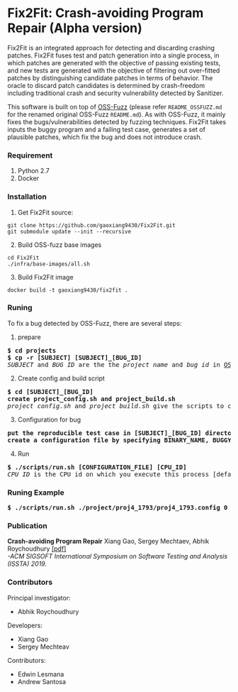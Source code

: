 # Fix2Fit: Crash-avoiding Program Repair (Alpha version)

Fix2Fit is an integrated approach for detecting and discarding crashing patches. Fix2Fit fuses test and patch generation into a single process, in which patches are generated with the objective of passing existing tests, and new tests are generated with the objective of filtering out over-fitted patches by distinguishing candidate patches in terms of behavior. The oracle to discard patch candidates is determined by crash-freedom including traditional crash and security vulnerability detected by Sanitizer.

This software is built on top of [OSS-Fuzz](https://github.com/google/oss-fuzz) (please refer `README_OSSFUZZ.md` for the renamed original OSS-Fuzz `README.md`). As with OSS-Fuzz, it mainly fixes the bugs/vulnerabilities detected by fuzzing techniques. Fix2Fit takes inputs the buggy program and a failing test case, generates a set of plausible patches, which fix the bug and does not introduce crash.

### Requirement
1. Python 2.7
2. Docker

### Installation
1. Get Fix2Fit source:
```
git clone https://github.com/gaoxiang9430/Fix2Fit.git
git submodule update --init --recursive
```

2. Build OSS-fuzz base images
```
cd Fix2Fit
./infra/base-images/all.sh
```

3. Build Fix2Fit image
```
docker build -t gaoxiang9430/fix2fit .
```

### Runing
To fix a bug detected by OSS-Fuzz, there are several steps:

1. prepare
<pre>
<b>$ cd projects</b>
<b>$ cp -r [SUBJECT] [SUBJECT]_[BUG_ID]</b>
<i>SUBJECT</i> and <i>BUG_ID</i> are the the <i>project name</i> and <i>bug id</i> in <a href=https://bugs.chromium.org/p/oss-fuzz/issues/list>OSS-Fuzz Issue tracker</a>.
</pre>

2. Create config and build script
<pre>
<b>$ cd [SUBJECT]_[BUG_ID]</b>
<b>create project_config.sh and project_build.sh</b>
<i>project_config.sh</i> and <i>project_build.sh</i> give the scripts to config and compile [SUBJECT],respectively. Those files can be create by spliting [SUBJECT]/<i>build.sh</i>
</pre>

3. Configuration for bug
<pre>
<b>put the reproducible test case in [SUBJECT]_[BUG_ID] directory and name it as <i>testcase</i></b>
<b>create a configuration file by specifying BINARY_NAME, BUGGY_COMMIT_ID, etc. Please refer to the <a href=./scripts/template.config>template</a></b>.
</pre>

4. Run
<pre>
<b>$ ./scripts/run.sh [CONFIGURATION_FILE] [CPU_ID] </b>
<i>CPU_ID</i> is the CPU id on which you execute this process [default 0]
</pre>

### Runing Example
<pre>
<b>$ ./scripts/run.sh ./project/proj4_1793/proj4_1793.config 0 </b>
</pre>

### Publication
**Crash-avoiding Program Repair** Xiang Gao, Sergey Mechtaev, Abhik Roychoudhury [[pdf]](https://www.comp.nus.edu.sg/~gaoxiang/Fix2Fit.pdf)<br>
*-ACM SIGSOFT International Symposium on Software Testing and Analysis (ISSTA) 2019.*

### Contributors
Principal investigator:
- Abhik Roychoudhury

Developers:
- Xiang Gao
- Sergey Mechteav

Contributors:
- Edwin Lesmana
- Andrew Santosa


